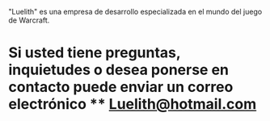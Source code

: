 "Luelith" es una empresa de desarrollo especializada en el mundo del juego de Warcraft.

# Si usted tiene preguntas, inquietudes o desea ponerse en contacto puede enviar un correo electrónico ** Luelith@hotmail.com
